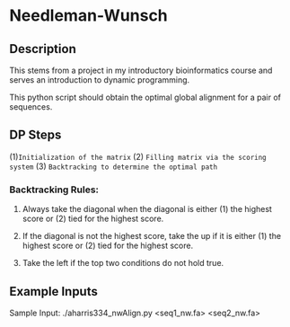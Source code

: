 # Needleman-Wunsch

## Description
This stems from a project in my introductory bioinformatics course and serves an introduction to dynamic programming. 

This python script should obtain the optimal global alignment for a pair of sequences. 

## DP Steps
(1)`Initialization of the matrix`
(2) `Filling matrix via the scoring system`
(3) `Backtracking to determine the optimal path`

### Backtracking Rules:

1) Always take the diagonal when the diagonal is either (1) the highest score or (2) tied for the highest score. 

2) If the diagonal is not the highest score, take the up if it is either (1) the highest score or (2) tied for the highest score. 

3) Take the left if the top two conditions do not hold true. 

## Example Inputs
Sample Input: ./aharris334_nwAlign.py <seq1_nw.fa> <seq2_nw.fa>
